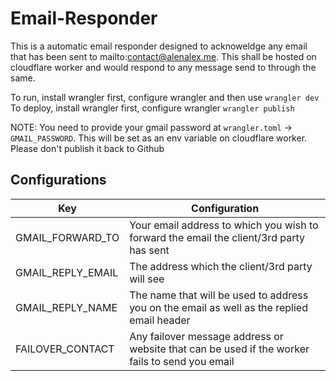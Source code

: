 # Email-Responder

This is a automatic email responder designed to acknoweldge any email that has been sent to mailto:contact@alenalex.me. This shall be hosted on cloudflare worker and would respond to any message send to through the same.

To run, install wrangler first, configure wrangler and then use `wrangler dev` 
To deploy, install wrangler first, configure wrangler `wrangler publish`

NOTE: You need to provide your gmail password at `wrangler.toml` -> `GMAIL_PASSWORD`. This will be set as an env variable on cloudflare worker. Please don't publish it back to Github

## Configurations

|Key   | Configuration  |
|---|---|
|GMAIL_FORWARD_TO   | Your email address to which you wish to forward the email the client/3rd party has sent   |
|GMAIL_REPLY_EMAIL   | The address which the client/3rd party will see   |
|GMAIL_REPLY_NAME   | The name that will be used to address you on the email as well as the replied email header  |
|FAILOVER_CONTACT   | Any failover message address or website that can be used if the worker fails to send you email   |
